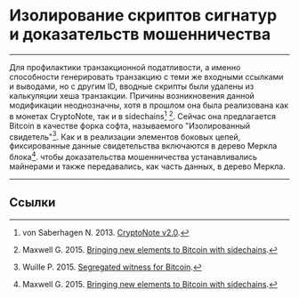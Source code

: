 # Изолирование скриптов сигнатур и доказательств мошенничества 

---

Для профилактики транзакционной податливости, а именно способности генерировать транзакцию с теми же входными ссылками и выводами, но с другим ID, вводные скрипты были удалены из калькуляции хеша транзакции. Причины возникновения данной модификации неоднозначны, хотя в прошлом она была реализована как в монетах CryptoNote, так и в sidechains[^1] [^2]. Сейчас она предлагается Bitcoin в качестве форка софта, называемого "Изолированный свидетель"[^3]. Как и в реализации элементов боковых цепей, фиксированные данные свидетельства включаются в дерево Меркла блока[^2]. чтобы доказательства мошенничества устанавливались майнерами и также передавались, как часть данных, в дерево Меркла.

---

## <i class="fa fa-book"></i> Ссылки 

[^1]: von Saberhagen N. 2013. [CryptoNote v2.0](https://decred.org/research/saberhagen2013.pdf).
[^2]: Maxwell G. 2015. [Bringing new elements to Bitcoin with sidechains](https://decred.org/research/maxwell2015.pdf).
[^3]: Wuille P. 2015. [Segregated witness for Bitcoin](https://prezi.com/lyghixkrguao/segregated-witness-and-deploying-it-for-bitcoin/).
